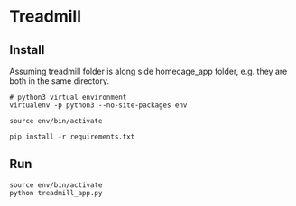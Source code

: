 # Treadmill

## Install

Assuming treadmill folder is along side homecage_app folder, e.g. they are both in the same directory.

	# python3 virtual environment
	virtualenv -p python3 --no-site-packages env
	
	source env/bin/activate
	
	pip install -r requirements.txt
	
## Run

	source env/bin/activate
	python treadmill_app.py
	